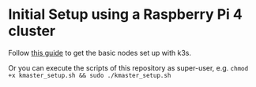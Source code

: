 # Initial Setup using a Raspberry Pi 4 cluster

Follow [this guide](https://medium.com/thinkport/how-to-build-a-raspberry-pi-kubernetes-cluster-with-k3s-76224788576c) to get the basic nodes set up with k3s.

Or you can execute the scripts of this repository as super-user, e.g. `chmod +x kmaster_setup.sh && sudo ./kmaster_setup.sh`